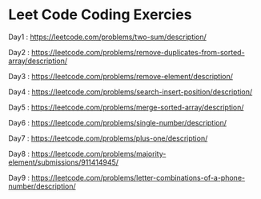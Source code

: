 # Leet Code Coding Exercies
Day1 : https://leetcode.com/problems/two-sum/description/

Day2 : https://leetcode.com/problems/remove-duplicates-from-sorted-array/description/

Day3 : https://leetcode.com/problems/remove-element/description/

Day4 : https://leetcode.com/problems/search-insert-position/description/

Day5 : https://leetcode.com/problems/merge-sorted-array/description/

Day6 : https://leetcode.com/problems/single-number/description/

Day7 : https://leetcode.com/problems/plus-one/description/

Day8 : https://leetcode.com/problems/majority-element/submissions/911414945/

Day9 : https://leetcode.com/problems/letter-combinations-of-a-phone-number/description/
